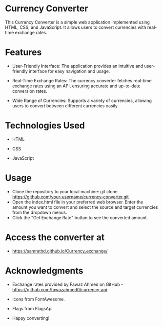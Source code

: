 <h1>Currency Converter</h1>
This Currency Converter is a simple web application implemented using HTML, CSS, and JavaScript. It allows users to convert currencies with real-time exchange rates.

# Features
* User-Friendly Interface: The application provides an intuitive and user-friendly interface for easy navigation and usage.

* Real-Time Exchange Rates: The currency converter fetches real-time exchange rates using an API, ensuring accurate and up-to-date conversion rates.

* Wide Range of Currencies: Supports a variety of currencies, allowing users to convert between different currencies easily.

# Technologies Used
* HTML

* CSS

* JavaScript



# Usage
* Clone the repository to your local machine: 
git clone https://github.com/your-username/currency-converter.git
* Open the index.html file in your preferred web browser.
Enter the amount you want to convert and select the source and target currencies from the dropdown menus.
* Click the "Get Exchange Rate" button to see the converted amount.

# Access the converter at
* https://samrathd.github.io/Currency_exchange/ 

# Acknowledgments

* Exchange rates provided by Fawaz Ahmed on GitHub - https://github.com/fawazahmed0/currency-api.

* Icons from FontAwesome.

* Flags from FlagsApi

* Happy converting!
